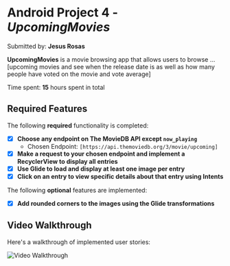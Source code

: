 # Android Project 4 - *UpcomingMovies*

Submitted by: **Jesus Rosas**

**UpcomingMovies** is a movie browsing app that allows users to browse ... [upcoming movies and see when the release date is as well as how many people have voted on the movie and vote average] 

Time spent: **15** hours spent in total

## Required Features

The following **required** functionality is completed:

- [x] **Choose any endpoint on The MovieDB API except `now_playing`**
  - Chosen Endpoint: `[https://api.themoviedb.org/3/movie/upcoming]`
- [x] **Make a request to your chosen endpoint and implement a RecyclerView to display all entries**
- [x] **Use Glide to load and display at least one image per entry**
- [x] **Click on an entry to view specific details about that entry using Intents**

The following **optional** features are implemented:

- [x] **Add rounded corners to the images using the Glide transformations**

## Video Walkthrough

Here's a walkthrough of implemented user stories:

<img src='UpcomingMovies.gif' title='Video Walkthrough' width='' alt='Video Walkthrough' />

